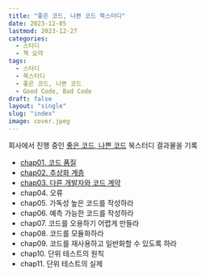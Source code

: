 ```yaml
---
title: "좋은 코드, 나쁜 코드 북스터디"
date: 2023-12-05
lastmod: 2023-12-27
categories:
  - 스터디
  - 책 요약
tags:
  - 스터디
  - 북스터디
  - 좋은 코드, 나쁜 코드
  - Good Code, Bad Code
draft: false
layout: "single"
slug: "index"
image: cover.jpeg
---
```


회사에서 진행 중인 [좋은 코드, 나쁜 코드](https://product.kyobobook.co.kr/detail/S000061353995) 북스터디 결과물을 기록

- [chap01. 코드 품질](../chap01)
- [chap02. 추상화 계층](../chap02)
- [chap03. 다른 개발자와 코드 계약](../chap03)
- chap04. 오류
- chap05. 가독성 높은 코드를 작성하라
- chap06. 예측 가능한 코드를 작성하라
- chap07. 코드를 오용하기 어렵게 만들라
- chap08. 코드를 모듈화하라
- chap09. 코드를 재사용하고 일반화할 수 있도록 하라
- chap10. 단위 테스트의 원칙
- chap11. 단위 테스트의 실제
